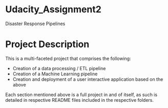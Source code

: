 # Udacity_Assignment2
Disaster Response Pipelines

# Project Description
This is a multi-faceted project that comprises the following:
- Creation of a data processing / ETL pipeline
- Creation of a Machine Learning pipeline
- Creation and deployment of a user interactive application based on the above

Each section mentioned above is a full project in and of itself, as such is detailed in respective README files included in the respective folders.
